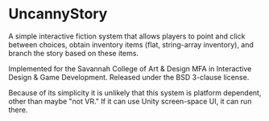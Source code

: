 # UncannyStory
A simple interactive fiction system that allows players to point and click between choices, obtain inventory items (flat, string-array inventory), and branch the story based on these items.

Implemented for the Savannah College of Art & Design MFA in Interactive Design & Game Development.  Released under the BSD 3-clause license.

Because of its simplicity it is unlikely that this system is platform dependent, other than maybe "not VR."  If it can use Unity screen-space UI, it can run there.
